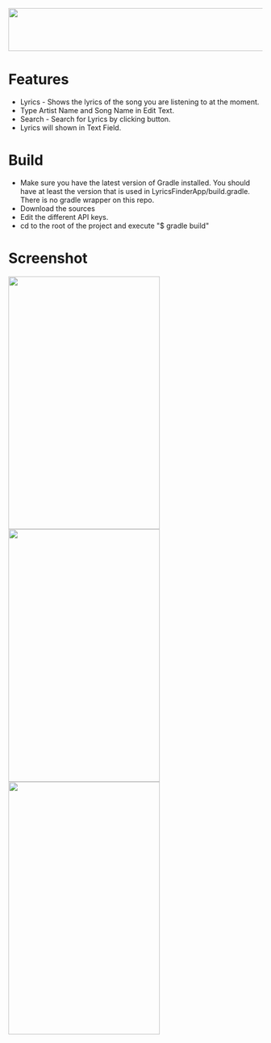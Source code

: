 
<p align="center">
  <img width="629" height="85" src="https://user-images.githubusercontent.com/62322907/109384108-a46d5b80-7910-11eb-9eee-b8e6d5f70e3a.png">
</p>

# Features
* Lyrics - Shows the lyrics of the song you are listening to at the moment. 
* Type Artist Name and Song Name in Edit Text.
* Search - Search for Lyrics by clicking button.
* Lyrics will shown in Text Field.

# Build
* Make sure you have the latest version of Gradle installed. You should have at least the version that is used in LyricsFinderApp/build.gradle. There is no gradle wrapper on this repo.
* Download the sources
* Edit the different API keys.
* cd to the root of the project and execute "$ gradle build"

# Screenshot
<p align="left">
  <img width="300" height="500" src="https://user-images.githubusercontent.com/62322907/109385886-f5834c80-791c-11eb-801a-dd3eefd28597.gif">
  <img width="300" height="500" src="https://user-images.githubusercontent.com/62322907/109385491-46de0c80-791a-11eb-86e9-60c087a253bd.jpg">
  <img width="300" height="500" src="https://user-images.githubusercontent.com/62322907/109385532-8efd2f00-791a-11eb-8fe4-2257b220af37.jpg">
</p>
